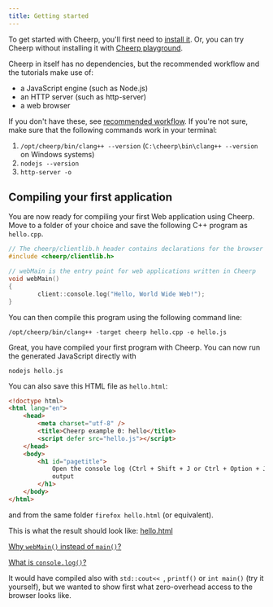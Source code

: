 ```yaml
---
title: Getting started
---
```


To get started with Cheerp, you'll first need to [install it](../installation). Or, you can try Cheerp without installing it with [Cheerp playground](https://cheerp.cppse.nl).

Cheerp in itself has no dependencies, but the recommended workflow and the tutorials make use of:

- a JavaScript engine (such as Node.js)
- an HTTP server (such as http-server)
- a web browser

If you don't have these, see [recommended workflow](getting-started/recommended-workflow). If you're not sure, make sure that the following commands work in your terminal:

1. `/opt/cheerp/bin/clang++ --version` (`C:\cheerp\bin\clang++ --version` on Windows systems)
2. `nodejs --version`
3. `http-server -o`

## Compiling your first application

You are now ready for compiling your first Web application using Cheerp.
Move to a folder of your choice and save the following C++ program as `hello.cpp`.

```cpp
// The cheerp/clientlib.h header contains declarations for the browser APIs
#include <cheerp/clientlib.h>

// webMain is the entry point for web applications written in Cheerp
void webMain()
{
        client::console.log("Hello, World Wide Web!");
}
```

You can then compile this program using the following command line:

```
/opt/cheerp/bin/clang++ -target cheerp hello.cpp -o hello.js
```

Great, you have compiled your first program with Cheerp. You can now run the generated JavaScript directly with

```
nodejs hello.js
```

You can also save this HTML file as `hello.html`:

```html
<!doctype html>
<html lang="en">
	<head>
		<meta charset="utf-8" />
		<title>Cheerp example 0: hello</title>
		<script defer src="hello.js"></script>
	</head>
	<body>
		<h1 id="pagetitle">
			Open the console log (Ctrl + Shift + J or Ctrl + Option + J) to read the
			output
		</h1>
	</body>
</html>
```

and from the same folder `firefox hello.html` (or equivalent).

This is what the result should look like: [hello.html](/cheerp/tutorials/hello_world/hello.html)

[Why `webMain()` instead of `main()`?](/cheerp/core-concepts#the-webmain-entry-point)

[What is `console.log()`?](/cheerp/core-concepts#what-is-clientconsolelog)

It would have compiled also with `std::cout<< `, `printf()` or `int main()` (try it yourself), but we wanted to show first what zero-overhead access to the browser looks like.
